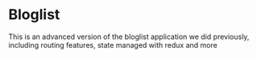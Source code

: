 # Bloglist

This is an advanced version of the bloglist application we did previously, including routing features,
state managed with redux and more
